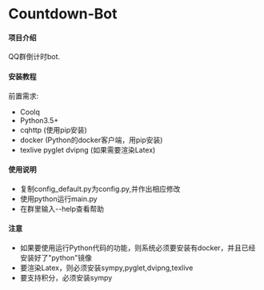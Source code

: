 # Countdown-Bot

#### 项目介绍

QQ群倒计时bot.


#### 安装教程

前置需求:

- Coolq
- Python3.5+
- cqhttp (使用pip安装)
- docker (Python的docker客户端，用pip安装)
- texlive pyglet dvipng (如果需要渲染Latex)

#### 使用说明

- 复制config_default.py为config.py,并作出相应修改
- 使用python运行main.py
- 在群里输入--help查看帮助


#### 注意
- 如果要使用运行Python代码的功能，则系统必须要安装有docker，并且已经安装好了"python"镜像
- 要渲染Latex，则必须安装sympy,pyglet,dvipng,texlive
- 要支持积分，必须安装sympy
